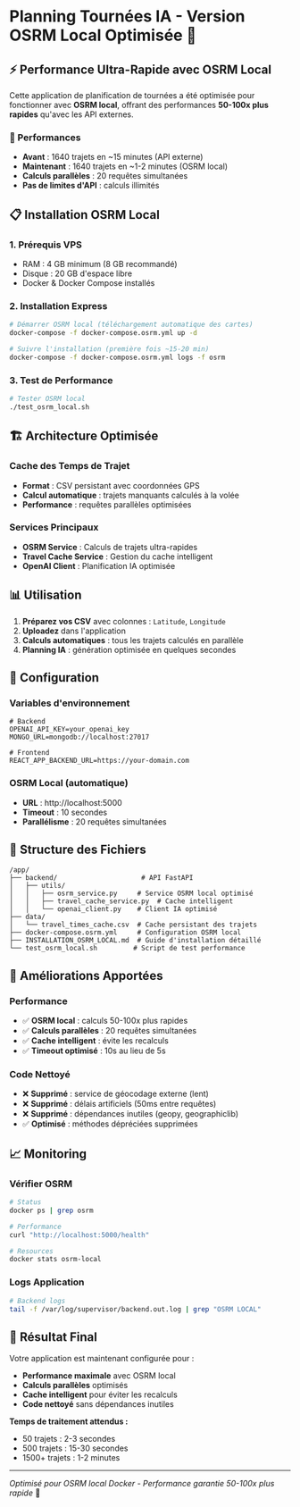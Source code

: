 # Planning Tournées IA - Version OSRM Local Optimisée 🚀

## ⚡ Performance Ultra-Rapide avec OSRM Local

Cette application de planification de tournées a été optimisée pour fonctionner avec **OSRM local**, offrant des performances **50-100x plus rapides** qu'avec les API externes.

### 🎯 Performances
- **Avant** : 1640 trajets en ~15 minutes (API externe)
- **Maintenant** : 1640 trajets en ~1-2 minutes (OSRM local)
- **Calculs parallèles** : 20 requêtes simultanées
- **Pas de limites d'API** : calculs illimités

## 📋 Installation OSRM Local

### 1. Prérequis VPS
- RAM : 4 GB minimum (8 GB recommandé)
- Disque : 20 GB d'espace libre
- Docker & Docker Compose installés

### 2. Installation Express
```bash
# Démarrer OSRM local (téléchargement automatique des cartes)
docker-compose -f docker-compose.osrm.yml up -d

# Suivre l'installation (première fois ~15-20 min)
docker-compose -f docker-compose.osrm.yml logs -f osrm
```

### 3. Test de Performance
```bash
# Tester OSRM local
./test_osrm_local.sh
```

## 🏗️ Architecture Optimisée

### Cache des Temps de Trajet
- **Format** : CSV persistant avec coordonnées GPS
- **Calcul automatique** : trajets manquants calculés à la volée
- **Performance** : requêtes parallèles optimisées

### Services Principaux
- **OSRM Service** : Calculs de trajets ultra-rapides
- **Travel Cache Service** : Gestion du cache intelligent
- **OpenAI Client** : Planification IA optimisée

## 📊 Utilisation

1. **Préparez vos CSV** avec colonnes : `Latitude`, `Longitude`
2. **Uploadez** dans l'application
3. **Calculs automatiques** : tous les trajets calculés en parallèle
4. **Planning IA** : génération optimisée en quelques secondes

## 🔧 Configuration

### Variables d'environnement
```env
# Backend
OPENAI_API_KEY=your_openai_key
MONGO_URL=mongodb://localhost:27017

# Frontend
REACT_APP_BACKEND_URL=https://your-domain.com
```

### OSRM Local (automatique)
- **URL** : http://localhost:5000
- **Timeout** : 10 secondes
- **Parallélisme** : 20 requêtes simultanées

## 📁 Structure des Fichiers

```
/app/
├── backend/                     # API FastAPI
│   ├── utils/
│   │   ├── osrm_service.py     # Service OSRM local optimisé
│   │   ├── travel_cache_service.py  # Cache intelligent
│   │   └── openai_client.py    # Client IA optimisé
├── data/
│   └── travel_times_cache.csv  # Cache persistant des trajets
├── docker-compose.osrm.yml     # Configuration OSRM local
├── INSTALLATION_OSRM_LOCAL.md  # Guide d'installation détaillé
└── test_osrm_local.sh         # Script de test performance
```

## 🚀 Améliorations Apportées

### Performance
- ✅ **OSRM local** : calculs 50-100x plus rapides
- ✅ **Calculs parallèles** : 20 requêtes simultanées
- ✅ **Cache intelligent** : évite les recalculs
- ✅ **Timeout optimisé** : 10s au lieu de 5s

### Code Nettoyé
- ❌ **Supprimé** : service de géocodage externe (lent)
- ❌ **Supprimé** : délais artificiels (50ms entre requêtes)
- ❌ **Supprimé** : dépendances inutiles (geopy, geographiclib)
- ✅ **Optimisé** : méthodes dépréciées supprimées

## 📈 Monitoring

### Vérifier OSRM
```bash
# Status
docker ps | grep osrm

# Performance
curl "http://localhost:5000/health"

# Resources
docker stats osrm-local
```

### Logs Application
```bash
# Backend logs
tail -f /var/log/supervisor/backend.out.log | grep "OSRM LOCAL"
```

## 🏁 Résultat Final

Votre application est maintenant configurée pour :
- **Performance maximale** avec OSRM local
- **Calculs parallèles** optimisés
- **Cache intelligent** pour éviter les recalculs
- **Code nettoyé** sans dépendances inutiles

**Temps de traitement attendus :**
- 50 trajets : 2-3 secondes
- 500 trajets : 15-30 secondes
- 1500+ trajets : 1-2 minutes

---

*Optimisé pour OSRM local Docker - Performance garantie 50-100x plus rapide* 🚀
